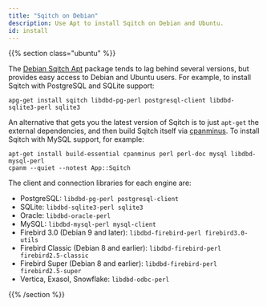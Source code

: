 ```yaml
---
title: "Sqitch on Debian"
description: Use Apt to install Sqitch on Debian and Ubuntu.
id: install
---
```


{{% section class="ubuntu" %}}

The [Debian Sqitch Apt] package tends to lag behind several versions, but
provides easy access to Debian and Ubuntu users. For example, to install Sqitch
with PostgreSQL and SQLite support:

    apg-get install sqitch libdbd-pg-perl postgresql-client libdbd-sqlite3-perl sqlite3

An alternative that gets you the latest version of Sqitch is to just `apt-get`
the external dependencies, and then build Sqitch itself via [cpanminus]. To
install Sqitch with MySQL support, for example:

    apt-get install build-essential cpanminus perl perl-doc mysql libdbd-mysql-perl
    cpanm --quiet --notest App::Sqitch

The client and connection libraries for each engine are:

*   PostgreSQL: `libdbd-pg-perl postgresql-client`
*   SQLite: `libdbd-sqlite3-perl sqlite3`
*   Oracle: `libdbd-oracle-perl`
*   MySQL: `libdbd-mysql-perl mysql-client`
*   Firebird 3.0 (Debian 9 and later): `libdbd-firebird-perl firebird3.0-utils`
*   Firebird Classic (Debian 8 and earlier): `libdbd-firebird-perl firebird2.5-classic`
*   Firebird Super (Debian 8 and earlier): `libdbd-firebird-perl firebird2.5-super`
*   Vertica, Exasol, Snowflake: `libdbd-odbc-perl`

  [Debian Sqitch Apt]: https://packages.debian.org/stretch/sqitch
  [cpanminus]: https://cpanmin.us

{{% /section %}}